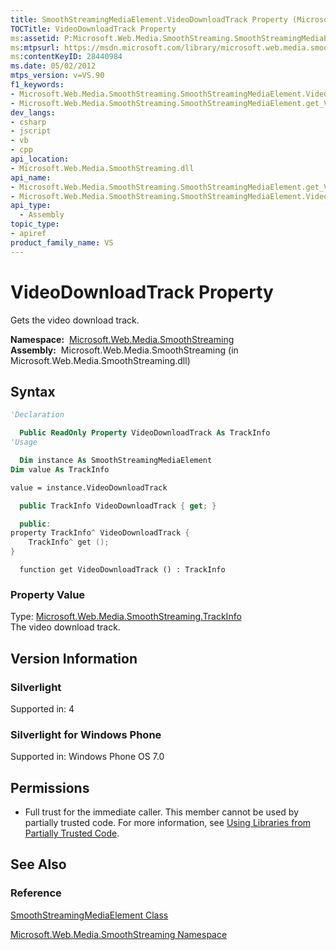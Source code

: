 ```yaml
---
title: SmoothStreamingMediaElement.VideoDownloadTrack Property (Microsoft.Web.Media.SmoothStreaming)
TOCTitle: VideoDownloadTrack Property
ms:assetid: P:Microsoft.Web.Media.SmoothStreaming.SmoothStreamingMediaElement.VideoDownloadTrack
ms:mtpsurl: https://msdn.microsoft.com/library/microsoft.web.media.smoothstreaming.smoothstreamingmediaelement.videodownloadtrack(v=VS.90)
ms:contentKeyID: 28440984
ms.date: 05/02/2012
mtps_version: v=VS.90
f1_keywords:
- Microsoft.Web.Media.SmoothStreaming.SmoothStreamingMediaElement.VideoDownloadTrack
- Microsoft.Web.Media.SmoothStreaming.SmoothStreamingMediaElement.get_VideoDownloadTrack
dev_langs:
- csharp
- jscript
- vb
- cpp
api_location:
- Microsoft.Web.Media.SmoothStreaming.dll
api_name:
- Microsoft.Web.Media.SmoothStreaming.SmoothStreamingMediaElement.get_VideoDownloadTrack
- Microsoft.Web.Media.SmoothStreaming.SmoothStreamingMediaElement.VideoDownloadTrack
api_type:
  - Assembly
topic_type:
- apiref
product_family_name: VS
---
```


# VideoDownloadTrack Property

Gets the video download track.

**Namespace:**  [Microsoft.Web.Media.SmoothStreaming](microsoft-web-media-smoothstreaming-namespace_1.md)  
**Assembly:**  Microsoft.Web.Media.SmoothStreaming (in Microsoft.Web.Media.SmoothStreaming.dll)

## Syntax

```vb
'Declaration

  Public ReadOnly Property VideoDownloadTrack As TrackInfo
'Usage

  Dim instance As SmoothStreamingMediaElement
Dim value As TrackInfo

value = instance.VideoDownloadTrack
```

```csharp
  public TrackInfo VideoDownloadTrack { get; }
```

```cpp
  public:
property TrackInfo^ VideoDownloadTrack {
    TrackInfo^ get ();
}
```

```jscript
  function get VideoDownloadTrack () : TrackInfo
```

### Property Value

Type: [Microsoft.Web.Media.SmoothStreaming.TrackInfo](trackinfo-class-microsoft-web-media-smoothstreaming_1.md)  
The video download track.  

## Version Information

### Silverlight

Supported in: 4  

### Silverlight for Windows Phone

Supported in: Windows Phone OS 7.0  

## Permissions

  - Full trust for the immediate caller. This member cannot be used by partially trusted code. For more information, see [Using Libraries from Partially Trusted Code](https://msdn.microsoft.com/library/8skskf63).

## See Also

### Reference

[SmoothStreamingMediaElement Class](smoothstreamingmediaelement-class-microsoft-web-media-smoothstreaming_1.md)

[Microsoft.Web.Media.SmoothStreaming Namespace](microsoft-web-media-smoothstreaming-namespace_1.md)

